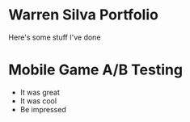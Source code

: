 # Warren Silva Portfolio
Here's some stuff I've done

# Mobile Game A/B Testing
- It was great
- It was cool
- Be impressed
